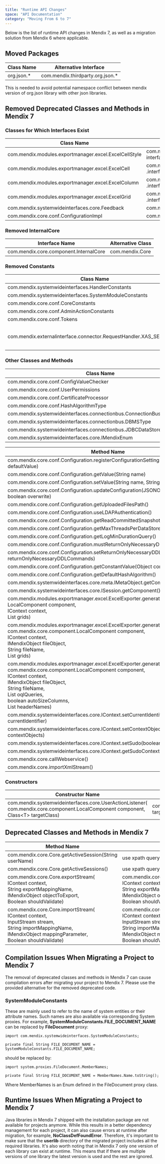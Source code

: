 ```yaml
---
title: "Runtime API Changes"
space: "API Documentation"
category: "Moving From 6 to 7"
---
```

Below is the list of runtime API changes in Mendix 7, as well as a migration solution from Mendix 6 where applicable.

## Moved Packages

| Class Name | Alternative Interface |
| --- | --- |
| org.json.\* | com.mendix.thirdparty.org.json.\* |

This is needed to avoid potential namespace conflict between mendix version of org.json library with other json libraries.

## Removed Deprecated Classes and Methods in Mendix 7

### Classes for Which Interfaces Exist

| Class Name | Alternative Interface |
| --- | --- |
| com.mendix.modules.exportmanager.excel.ExcelCellStyle | com.mendix.modules.exportmanager, interfaces.excel.IExcelCellStyle |
| com.mendix.modules.exportmanager.excel.ExcelCell | com.mendix.modules.exportmanager, .interfaces.excel.IExcelCell |
| com.mendix.modules.exportmanager.excel.ExcelColumn | com.mendix.modules.exportmanager, .interfaces.excel.IExcelColumn |
| com.mendix.modules.exportmanager.excel.ExcelGrid | com.mendix.modules.exportmanager, .interfaces.excel.IExcelGrid |
| com.mendix.systemwideinterfaces.core.Feedback | com.mendix.systemwideinterfaces.core.IFeedback |
| com.mendix.core.conf.ConfigurationImpl | com.mendix.core.conf.Configuration |

### Removed InternalCore

| Interface Name | Alternative Class |
| --- | --- |
| com.mendix.core.component.InternalCore | com.mendix.Core |

### Removed Constants

| Class Name | Alternative |
| --- | --- |
| com.mendix.systemwideinterfaces.HandlerConstants | - |
| com.mendix.systemwideinterfaces.SystemModuleConstants | - |
| com.mendix.core.conf.CoreConstants | - |
| com.mendix.core.conf.AdminActionConstants | - |
| com.mendix.core.conf.Tokens | - |
| com.mendix.externalinterface.connector.RequestHandler.XAS\_SESSION\_ID| *Used in RequestHandler:* com.mendix.externalinterface.connector.RequestHandler.getSessionCookieName()<br> *Used as a constant:* com.mendix.core.Core.getConfiguration.getSessionIdCookieName() |

### Other Classes and Methods

| Class Name | Alternative |
| --- | --- |
| com.mendix.core.conf.ConfigValueChecker | -  |
| com.mendix.core.conf.UserPermissions  | -  |
| com.mendix.core.conf.CertificateProcessor | - |
| com.mendix.core.conf.HashAlgorithmType | - |
| com.mendix.systemwideinterfaces.connectionbus.ConnectionBusException | - |
| com.mendix.systemwideinterfaces.connectionbus.DBMSType | - |
| com.mendix.systemwideinterfaces.connectionbus.JDBCDataStoreConfiguration | -  |
| com.mendix.systemwideinterfaces.core.IMendixEnum | com.mendix.core.objectmanagement.member.MendixEnum |

| Method Name | Alternative |
| --- | --- |
| com.mendix.core.conf.Configuration.registerConfigurationSetting(String name, String defaultValue) | - |
| com.mendix.core.conf.Configuration.getValue(String name) | - |
| com.mendix.core.conf.Configuration.setValue(String name, String Value) | - |
| com.mendix.core.conf.Configuration.updateConfiguration(JSONObject params, boolean overwrite) | - |
| com.mendix.core.conf.Configuration.getUploadedFilesPath() | - |
| com.mendix.core.conf.Configuration.useLDAPAuthentication() | - |
| com.mendix.core.conf.Configuration.getReadCommittedSnapshot() | - |
| com.mendix.core.conf.Configuration.getMaxThreadsPerDataStoreRequest() | - |
| com.mendix.core.conf.Configuration.getLogMinDurationQuery() | - |
| com.mendix.core.conf.Configuration.mustReturnOnlyNecessaryDDLCommands() | - |
| com.mendix.core.conf.Configuration.setReturnOnlyNecessaryDDLCommands(boolean returnOnlyNecessaryDDLCommands) | - |
| com.mendix.core.conf.Configuration.getConstantValue(Object component, String key) | - |
| com.mendix.core.conf.Configuration.getDefaultHashAlgorithm() | - |
| com.mendix.systemwideinterfaces.core.meta.IMetaObject.getComponent() | - |
| com.mendix.systemwideinterfaces.core.ISession.getComponent() | - |
| com.mendix.modules.exportmanager.excel.ExcelExporter.generateWorkbook(<br> LocalComponent component,<br> IContext context,<br> List<IExcelGrid> grids) | - |
| com.mendix.modules.exportmanager.excel.ExcelExporter.generateXLS(<br> com.mendix.core.component.LocalComponent component,<br> IContext context,<br> IMendixObject fileObject,<br> String fileName,<br> List<IExcelGrid> grids) | com.mendix.modules.exportmanager.excel.ExcelExporter.generateXLS(<br> IContext context,<br> IMendixObject fileObject,<br> String fileName,<br> List<IExcelGrid> grids) |
| com.mendix.modules.exportmanager.excel.ExcelExporter.generateXLS(<br> com.mendix.core.component.LocalComponent component,<br> IContext context,<br> IMendixObject fileObject,<br> String fileName,<br> List<String> oqlQueries,<br> boolean autoSizeColumns,<br> List<String> headerNames) | com.mendix.modules.exportmanager.excel.ExcelExporter.generateXLS(<br> IContext context,<br> IMendixObject fileObject,<br> String fileName,<br> List<String> oqlQueries,<br> boolean autoSizeColumns,<br> List<String> headerNames) |
| com.mendix.systemwideinterfaces.core.IContext.setCurrentIdentifier(IMendixIdentifier currentIdentifier) | - |
| com.mendix.systemwideinterfaces.core.IContext.setContextObjects(List<IMendixIdentifier> contextObjects) | - |
| com.mendix.systemwideinterfaces.core.IContext.setSudo(boolean sudo) | - |
| com.mendix.systemwideinterfaces.core.IContext.getSudoContext() | com.mendix.systemwideinterfaces.core.IContext.createSudoClone() |
| com.mendix.core.callWebservice() | use Call REST action in the microflow instead. |
| com.mendix.core.importXmlStream() | use com.mendix.core.integration().importStream() instead. |

### Constructors

| Constructor Name | Alternative |
| --- | --- |
| com.mendix.systemwideinterfaces.core.UserActionListener(<br>com.mendix.core.component.LocalComponent component,<br> Class\<T> targetClass) | com.mendix.systemwideinterfaces.core.UserActionListener(Class\<T> targetClass) |

## Deprecated Classes and Methods in Mendix 7

| Method Name | Alternative |
| --- | --- |
| com.mendix.core.Core.getActiveSession(String userName) | use xpath query on session table instead. |
| com.mendix.core.Core.getActiveSessions() | use xpath query on session table instead. |
| com.mendix.core.Core.exportStream(<br> IContext context,<br> String exportMappingName,<br> IMendixObject objectToExport,<br> Boolean shouldValidate) | com.mendix.core.integration().exportStream(<br> IContext context,<br> String exportMappingName,<br> IMendixObject objectToExport,<br> Boolean shouldValidate) |
| com.mendix.core.Core.importStream(<br> IContext context,<br> InputStream stream,<br> String importMappingName,<br> IMendixObject mappingParameter,<br> Boolean shouldValidate) | com.mendix.core.integration().importStream(<br> IContext context,<br> InputStream stream,<br> String importMappingName,<br> IMendixObject mappingParameter,<br> Boolean shouldValidate) |

## Compilation Issues When Migrating a Project to Mendix 7

The removal of deprecated classes and methods in Mendix 7 can cause compilation errors after migrating your project to Mendix 7. Please use the provided alternative for the removed deprecated code.

### SystemModuleConstants
These are mainly used to refer to the name of system entities or their attribute names. Such names are also available via corresponding System proxies.
For example, **SystemModuleConstants.FILE_DOCUMENT_NAME** can be replaced by **FileDocument** proxy:
```
import com.mendix.systemwideinterfaces.SystemModuleConstants;

private final String FILE_DOCUMENT_NAME = SystemModuleConstants.FILE_DOCUMENT_NAME;
```
should be replaced by:
```
import system.proxies.FileDocument.MemberNames;

private final String FILE_DOCUMENT_NAME = MemberNames.Name.toString();
```
Where MemberNames is an Enum defined in the FileDocument proxy class.

## Runtime Issues When Migrating a Project to Mendix 7

Java libraries in Mendix 7 shipped with the installation package are not available for projects anymore. While this results in a better dependency management for each project, it can also cause errors at runtime after migration, for example, **NoClassDefFoundError**. Therefore, it's important to make sure that the **userlib** directory of the migrated project includes all the required libraries. It's also worth noting that in Mendix 7 only one version of each library can exist at runtime. This means that if there are multiple versions of one library the latest version is used and the rest are ignored.
